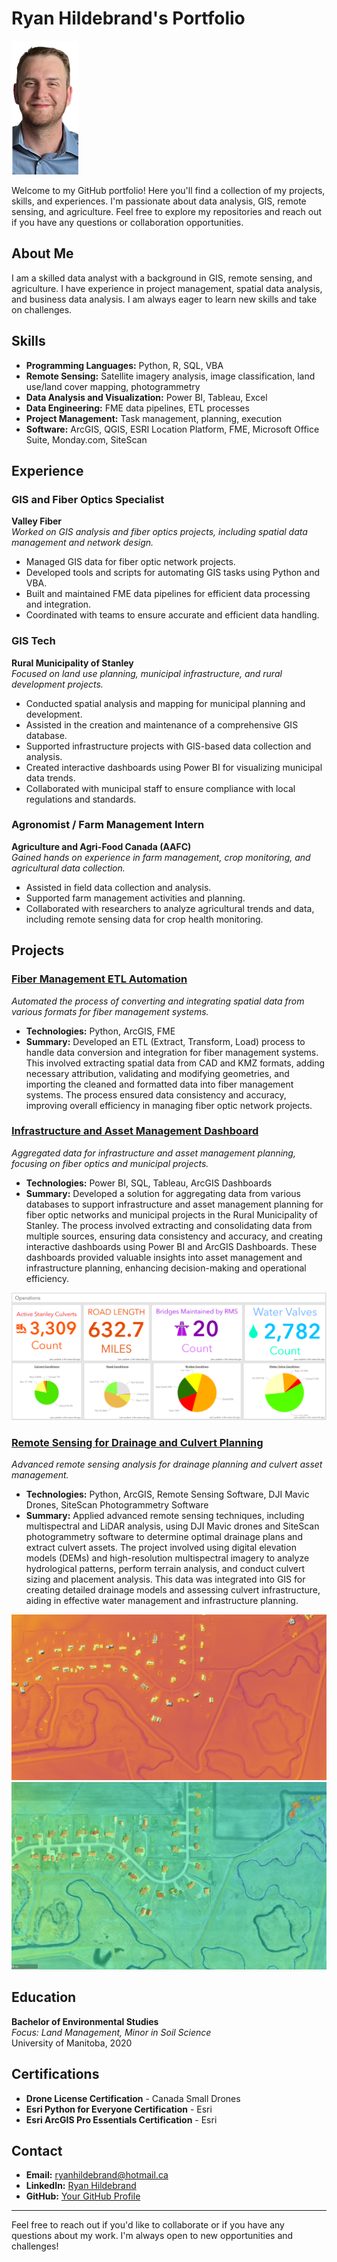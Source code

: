 # Ryan Hildebrand's Portfolio

![Ryan's Headshot](Pictures/resize1.png)

Welcome to my GitHub portfolio! Here you'll find a collection of my projects, skills, and experiences. I'm passionate about data analysis, GIS, remote sensing, and agriculture. Feel free to explore my repositories and reach out if you have any questions or collaboration opportunities.

## About Me

I am a skilled data analyst with a background in GIS, remote sensing, and agriculture. I have experience in project management, spatial data analysis, and business data analysis. I am always eager to learn new skills and take on challenges.

## Skills

- **Programming Languages:** Python, R, SQL, VBA
- **Remote Sensing:** Satellite imagery analysis, image classification, land use/land cover mapping, photogrammetry
- **Data Analysis and Visualization:** Power BI, Tableau, Excel
- **Data Engineering:** FME data pipelines, ETL processes
- **Project Management:** Task management, planning, execution
- **Software:** ArcGIS, QGIS, ESRI Location Platform, FME, Microsoft Office Suite, Monday.com, SiteScan

## Experience

### GIS and Fiber Optics Specialist
**Valley Fiber**  
*Worked on GIS analysis and fiber optics projects, including spatial data management and network design.*

- Managed GIS data for fiber optic network projects.
- Developed tools and scripts for automating GIS tasks using Python and VBA.
- Built and maintained FME data pipelines for efficient data processing and integration.
- Coordinated with teams to ensure accurate and efficient data handling.

### GIS Tech
**Rural Municipality of Stanley**  
*Focused on land use planning, municipal infrastructure, and rural development projects.*

- Conducted spatial analysis and mapping for municipal planning and development.
- Assisted in the creation and maintenance of a comprehensive GIS database.
- Supported infrastructure projects with GIS-based data collection and analysis.
- Created interactive dashboards using Power BI for visualizing municipal data trends.
- Collaborated with municipal staff to ensure compliance with local regulations and standards.

### Agronomist / Farm Management Intern
**Agriculture and Agri-Food Canada (AAFC)**  
*Gained hands on experience in farm management, crop monitoring, and agricultural data collection.*

- Assisted in field data collection and analysis.
- Supported farm management activities and planning.
- Collaborated with researchers to analyze agricultural trends and data, including remote sensing data for crop health monitoring.

## Projects

### [Fiber Management ETL Automation](https://github.com/yourusername/fiber-management-etl)
*Automated the process of converting and integrating spatial data from various formats for fiber management systems.*

- **Technologies:** Python, ArcGIS, FME
- **Summary:** Developed an ETL (Extract, Transform, Load) process to handle data conversion and integration for fiber management systems. This involved extracting spatial data from CAD and KMZ formats, adding necessary attribution, validating and modifying geometries, and importing the cleaned and formatted data into fiber management systems. The process ensured data consistency and accuracy, improving overall efficiency in managing fiber optic network projects.

### [Infrastructure and Asset Management Dashboard](https://github.com/yourusername/infrastructure-dashboard)
*Aggregated data for infrastructure and asset management planning, focusing on fiber optics and municipal projects.*

- **Technologies:** Power BI, SQL, Tableau, ArcGIS Dashboards
- **Summary:** Developed a solution for aggregating data from various databases to support infrastructure and asset management planning for fiber optic networks and municipal projects in the Rural Municipality of Stanley. The process involved extracting and consolidating data from multiple sources, ensuring data consistency and accuracy, and creating interactive dashboards using Power BI and ArcGIS Dashboards. These dashboards provided valuable insights into asset management and infrastructure planning, enhancing decision-making and operational efficiency.

![Dashboard Project Screenshot](Pictures/dashboard.png)

### [Remote Sensing for Drainage and Culvert Planning](https://github.com/yourusername/remote-sensing-drainage-culvert)
*Advanced remote sensing analysis for drainage planning and culvert asset management.*

- **Technologies:** Python, ArcGIS, Remote Sensing Software, DJI Mavic Drones, SiteScan Photogrammetry Software
- **Summary:** Applied advanced remote sensing techniques, including multispectral and LiDAR analysis, using DJI Mavic drones and SiteScan photogrammetry software to determine optimal drainage plans and extract culvert assets. The project involved using digital elevation models (DEMs) and high-resolution multispectral imagery to analyze hydrological patterns, perform terrain analysis, and conduct culvert sizing and placement analysis. This data was integrated into GIS for creating detailed drainage models and assessing culvert infrastructure, aiding in effective water management and infrastructure planning.

![LiDAR Analysis Screenshot 1](Pictures/Lidar%201.png)
![LiDAR Analysis Screenshot 2](Pictures/Lidar%202.png)

## Education

**Bachelor of Environmental Studies**  
*Focus: Land Management, Minor in Soil Science*  
University of Manitoba, 2020  

## Certifications

- **Drone License Certification** - Canada Small Drones
- **Esri Python for Everyone Certification** - Esri
- **Esri ArcGIS Pro Essentials Certification** - Esri

## Contact

- **Email:** [ryanhildebrand@hotmail.ca](mailto:ryanhildebrand@hotmail.ca)
- **LinkedIn:** [Ryan Hildebrand](https://www.linkedin.com/in/ryan-hildebrand-419b97255/)
- **GitHub:** [Your GitHub Profile](https://github.com/yourusername)

---

Feel free to reach out if you'd like to collaborate or if you have any questions about my work. I'm always open to new opportunities and challenges!

